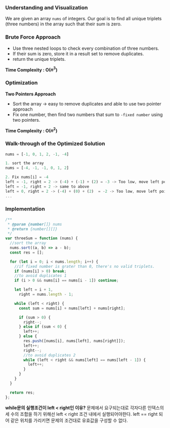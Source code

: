 ### Understanding and Visualization

We are given an array `nums` of integers. Our goal is to find all unique triplets (three numbers) in the array such that their sum is zero.

### Brute Force Approach

- Use three nested loops to check every combination of three numbers.
- If their sum is zero, store it in a result set to remove duplicates.
- return the unique triplets.

**Time Complexity : O($n^3$)**

### Optimization

**Two Pointers Approach**

- Sort the array → easy to remove duplicates and able to use two pointer approach
- Fix one number, then find two numbers that sum to `-fixed number` using two pointers.

**Time Complexity : O($n^2$)**

### Walk-through of the Optimized Solution

```jsx
nums = [-1, 0, 1, 2, -1, -4]

1. sort the array
nums = [-4, -1, -1, 0, 1, 2]

2. Fix nums[i] = -4
left = -1, right = 2 -> (-4) + (-1) + (2) = -3 -> Too low, move left pointer to right
left = -1, right = 2 -> same to above
left = 0, right = 2 -> (-4) + (0) + (2)  = -2 -> Too low, move left pointer to right
...
```

### Implementation

```jsx
/**
 * @param {number[]} nums
 * @return {number[][]}
 */
var threeSum = function (nums) {
  //sort the array
  nums.sort((a, b) => a - b);
  const res = [];

  for (let i = 0; i < nums.length; i++) {
    //if fixed number is grater than 0, there's no valid triplets.
    if (nums[i] > 0) break;
    //to avoid duplicates 1
    if (i > 0 && nums[i] == nums[i - 1]) continue;

    let left = i + 1,
      right = nums.length - 1;

    while (left < right) {
      const sum = nums[i] + nums[left] + nums[right];

      if (sum > 0) {
        right--;
      } else if (sum < 0) {
        left++;
      } else {
        res.push([nums[i], nums[left], nums[right]]);
        left++;
        right--;
        //to avoid duplicates 2
        while (left < right && nums[left] == nums[left - 1]) {
          left++;
        }
      }
    }
  }

  return res;
};
```

**while문의 실행조건이 left < right인 이유?** 문제에서 요구되는대로 각자다른 인덱스의 세 수의 조합을 하기 위해선 left < right 조건 내에서 실행되어야한다. left == right 되어 같은 위치를 가리키면 문제의 조건대로 유효값을 구성할 수 없다.
